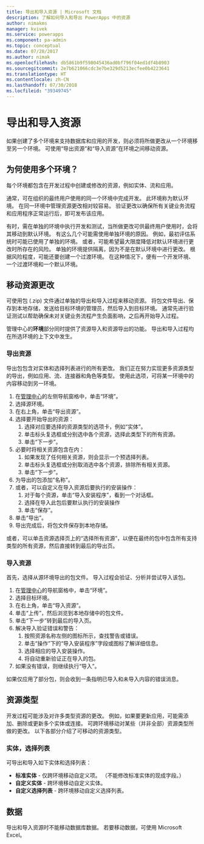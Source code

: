 ```yaml
---
title: 导出和导入资源 | Microsoft 文档
description: 了解如何导入和导出 PowerApps 中的资源
author: nimakms
manager: kvivek
ms.service: powerapps
ms.component: pa-admin
ms.topic: conceptual
ms.date: 07/28/2017
ms.author: nimak
ms.openlocfilehash: db5861b9f598045436ad0bf796f04ed1df4b8903
ms.sourcegitcommit: 2e7b621066cdc3e7be329d5213ecfee0b4223641
ms.translationtype: HT
ms.contentlocale: zh-CN
ms.lasthandoff: 07/30/2018
ms.locfileid: "39349745"
---
```

# <a name="export-and-import-resources"></a>导出和导入资源
如果创建了多个环境来支持数据库和应用的开发，则必须将所做更改从一个环境移至另一个环境。 可使用“导出资源”和“导入资源”在环境之间移动资源。

## <a name="why-use-multiple-environments"></a>为何使用多个环境？
每个环境都包含在开发过程中创建或修改的资源，例如实体、流和应用。 

通常，可在组织的最终用户使用的同一个环境中完成开发。 此环境称为默认环境。 在同一环境中管理资源更改相对较容易。 验证更改以确保所有关键业务流程和应用程序正常运行后，即可发布该应用。

有时，需在单独的环境中执行开发和测试，当所做更改可供最终用户使用时，会将其移动到默认环境。 有这么几个可能需使用单独环境的原因。 例如，最初评估系统时可能已使用了单独的环境。 或者，可能希望最大限度降低对默认环境进行更改时所存在的风险。 单独的环境提供隔离，因为不是在默认环境中进行更改。 根据风险程度，可能还要创建一个过渡环境。 在这种情况下，便有一个开发环境、一个过渡环境和一个默认环境。

## <a name="moving-resource-changes"></a>移动资源更改
可使用包 (.zip) 文件通过单独的导出和导入过程来移动资源。 将包文件导出、保存到本地存储，发送给目标环境的管理员，然后导入到目标环境。 通常先进行验证测试以帮助确保未对关键业务流程产生负面影响，之后再开始导入过程。

管理中心的**环境**部分同时提供了资源导入和资源导出的功能。 导出和导入过程均在所选环境的上下文中发生。

### <a name="export-resources"></a>导出资源
导出包包含对实体和选择列表进行的所有更改。 我们正在努力实现更多资源类型的导出，例如应用、流、连接器和角色等类型。 使用此选项，可将某一环境中的内容移动到另一环境。

1. 在[管理中心](https://admin.powerapps.com)的左侧导航窗格中，单击“环境”。
2. 选择源环境。
3. 在右上角，单击“导出资源”。
4. 选择要开始导出的资源：
   1. 选择对应要选择的资源类型的选项卡，例如“实体”。
   2. 单击标头复选框或分别选中各个资源，选择此类型下的所有资源。
   3. 单击“下一步”。
5. 必要时将相关资源包含在内：
   1. 如果发现了任何相关资源，则会显示一个预选择列表。
   2. 单击标头复选框或分别取消选中各个资源，排除所有相关资源。
   3. 单击“下一步”。
6. 为导出的包添加“名称”。
7. 或者，可以自定义在导入资源后要执行的安装操作：
   1. 对于每个资源，单击“导入安装程序”，看到一个对话框。
   2. 选择在导入此包后要默认执行的安装操作
   3. 单击“保存”。
8. 单击“导出”。
9. 导出完成后，将包文件保存到本地存储。

或者，可以单击资源选择页上的“选择所有资源”，以便在最终的包中包含所有支持类型的所有资源，然后直接转到最后的导出页。

### <a name="import-resources"></a>导入资源
首先，选择从源环境导出的包文件。 导入过程会验证、分析并尝试导入该包。

1. 在[管理中心](https://admin.powerapps.com)的导航窗格中，单击“环境”。
2. 选择目标环境。
3. 在右上角，单击“导入资源”。
4. 单击“上传”，然后浏览到本地存储中的包文件。
5. 单击“下一步”转到最后的导入页。
6. 解决导入验证错误和警告：
   1. 按照资源名称左侧的图标所示，查找警告或错误。
   2. 单击“操作”下的“导入安装程序”字段或图标了解详细信息。
   3. 选择相应的导入安装操作。
   4. 将自动重新验证正在导入的包。
7. 如果没有错误，则继续执行“导入”。

如果仅应用了部分包，则会收到一条指明已导入和未导入内容的错误消息。

## <a name="resource-types"></a>资源类型
开发过程可能涉及对许多类型资源的更改。 例如，如果要更新应用，可能需添加、删除或更新多个实体或连接。 可跨环境移动对某些（并非全部）资源类型所做的更改。 以下各部分介绍了可移动的资源类型。

### <a name="entities-picklists"></a>实体，选择列表
可导出和导入如下实体和选择列表：

* **标准实体** - 仅跨环境移动自定义项。 （不能修改标准实体的现成字段。）
* **自定义实体** - 跨环境移动自定义实体。
* **自定义选择列表** - 跨环境移动自定义选择列表。

## <a name="data"></a>数据
导出和导入资源时不能移动数据库数据。 若要移动数据，可使用 Microsoft Excel。 

